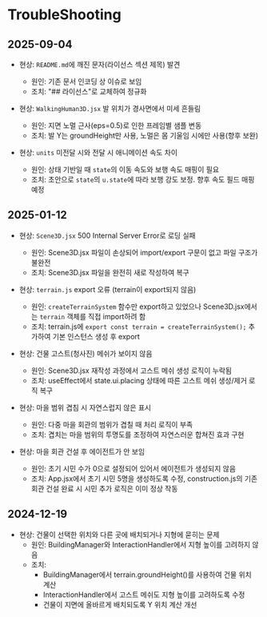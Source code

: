 # TroubleShooting

## 2025-09-04

- 현상: `README.md`에 깨진 문자(라이선스 섹션 제목) 발견
  - 원인: 기존 문서 인코딩 상 이슈로 보임
  - 조치: "## 라이선스"로 교체하여 정규화

- 현상: `WalkingHuman3D.jsx` 발 위치가 경사면에서 미세 흔들림
  - 원인: 지면 노멀 근사(eps=0.5)로 인한 프레임별 샘플 변동
  - 조치: 발 Y는 groundHeight만 사용, 노멀은 몸 기울임 시에만 사용(향후 보완)

- 현상: `units` 미전달 시와 전달 시 애니메이션 속도 차이
  - 원인: 상태 기반일 때 `state`의 이동 속도와 보행 속도 매핑이 필요
  - 조치: 초안으로 `state`의 `u.state`에 따라 보행 강도 보정. 향후 속도 필드 매핑 예정

## 2025-01-12

- 현상: `Scene3D.jsx` 500 Internal Server Error로 로딩 실패
  - 원인: Scene3D.jsx 파일이 손상되어 import/export 구문이 없고 파일 구조가 불완전
  - 조치: Scene3D.jsx 파일을 완전히 새로 작성하여 복구

- 현상: `terrain.js` export 오류 (terrain이 export되지 않음)
  - 원인: `createTerrainSystem` 함수만 export하고 있었으나 Scene3D.jsx에서는 `terrain` 객체를 직접 import하려 함
  - 조치: terrain.js에 `export const terrain = createTerrainSystem();` 추가하여 기본 인스턴스 생성 후 export

- 현상: 건물 고스트(청사진) 메쉬가 보이지 않음
  - 원인: Scene3D.jsx 재작성 과정에서 고스트 메쉬 생성 로직이 누락됨
  - 조치: useEffect에서 state.ui.placing 상태에 따른 고스트 메쉬 생성/제거 로직 복구

- 현상: 마을 범위 겹침 시 자연스럽지 않은 표시
  - 원인: 다중 마을 회관의 범위가 겹칠 때 처리 로직이 부족
  - 조치: 겹치는 마을 범위의 투명도를 조정하여 자연스러운 합쳐진 효과 구현

- 현상: 마을 회관 건설 후 에이전트가 안 보임
  - 원인: 초기 시민 수가 0으로 설정되어 있어서 에이전트가 생성되지 않음
  - 조치: App.jsx에서 초기 시민 5명을 생성하도록 수정, construction.js의 기존 회관 건설 완료 시 시민 추가 로직은 이미 정상 작동

## 2024-12-19

- 현상: 건물이 선택한 위치와 다른 곳에 배치되거나 지형에 묻히는 문제
  - 원인: BuildingManager와 InteractionHandler에서 지형 높이를 고려하지 않음
  - 조치: 
    - BuildingManager에서 terrain.groundHeight()를 사용하여 건물 위치 계산
    - InteractionHandler에서 고스트 메쉬도 지형 높이를 고려하도록 수정
    - 건물이 지면에 올바르게 배치되도록 Y 위치 계산 개선

